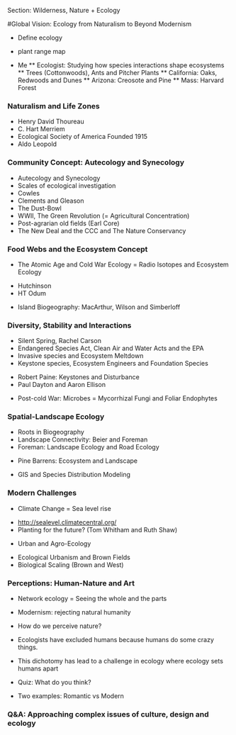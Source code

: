 Section: Wilderness, Nature + Ecology


#Global Vision: Ecology from Naturalism to Beyond Modernism

- Define ecology
+ plant range map

* Me
** Ecologist: Studying how species interactions shape ecosystems
** Trees (Cottonwoods), Ants and Pitcher Plants
** California: Oaks, Redwoods and Dunes
** Arizona: Creosote and Pine
** Mass: Harvard Forest

### Naturalism and Life Zones

- Henry David Thoureau
- C. Hart Merriem
- Ecological Society of America Founded 1915
- Aldo Leopold

### Community Concept: Autecology and Synecology

- Autecology and Synecology
- Scales of ecological investigation
- Cowles
- Clements and Gleason
- The Dust-Bowl
- WWII, The Green Revolution (= Agricultural Concentration)
- Post-agrarian old fields (Earl Core) 
- The New Deal and the CCC and The Nature Conservancy

### Food Webs and the Ecosystem Concept
- The Atomic Age and Cold War Ecology = Radio Isotopes and Ecosystem Ecology
+ Hutchinson
+ HT Odum
- Island Biogeography: MacArthur, Wilson and Simberloff

### Diversity, Stability and Interactions

- Silent Spring, Rachel Carson
- Endangered Species Act, Clean Air and Water Acts and the EPA
- Invasive species and Ecosystem Meltdown
- Keystone species, Ecosystem Engineers and Foundation Species
+ Robert Paine: Keystones and Disturbance
+ Paul Dayton and Aaron Ellison
- Post-cold War: Microbes = Mycorrhizal Fungi and Foliar Endophytes

### Spatial-Landscape Ecology

- Roots in Biogeography
- Landscape Connectivity: Beier and Foreman
- Foreman: Landscape Ecology and Road Ecology
+ Pine Barrens: Ecosystem and Landscape
- GIS and Species Distribution Modeling

### Modern Challenges

- Climate Change = Sea level rise
+ http://sealevel.climatecentral.org/
+ Planting for the future? (Tom Whitham and Ruth Shaw)
- Urban and Agro-Ecology
+ Ecological Urbanism and Brown Fields
+ Biological Scaling (Brown and West)

### Perceptions: Human-Nature and Art

- Network ecology = Seeing the whole and the parts
- Modernism: rejecting natural humanity
- How do we perceive nature?
- Ecologists have excluded humans because humans do some crazy things.
- This dichotomy has lead to a challenge in ecology where ecology sets humans apart

- Quiz: What do you think?
- Two examples: Romantic vs Modern

### Q&A: Approaching complex issues of culture, design and ecology
